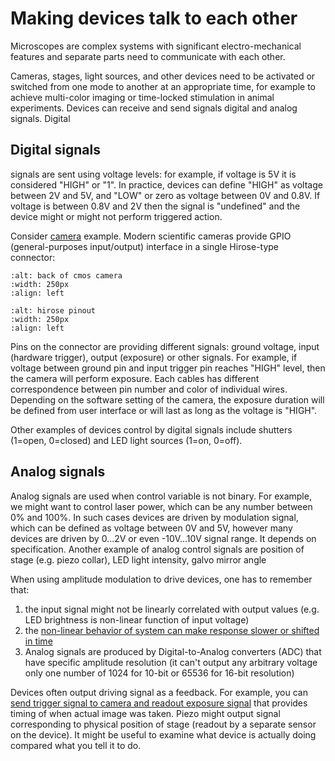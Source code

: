 # Making devices talk to each other

Microscopes are complex systems with significant electro-mechanical features and separate parts need to communicate with each other.

Cameras, stages, light sources, and other devices need to be activated or switched from one mode to another at an appropriate time, for example to achieve multi-color imaging or time-locked stimulation in animal experiments. Devices can receive and send signals digital and analog signals. Digital

## Digital signals

 signals are sent using voltage levels: for example, if voltage is 5V it is considered "HIGH" or "1". In practice, devices can define "HIGH" as voltage between 2V and 5V, and "LOW" or zero as voltage between 0V and 0.8V. If voltage is between 0.8V and 2V then the signal is "undefined" and the device might or might not perform triggered action.

Consider [camera](https://www.thorlabs.com/newgrouppage9.cfm?objectgroup_id=13255) example. Modern scientific cameras provide GPIO (general-purposes input/output) interface in a single Hirose-type connector:


```{image} ../../static/CS895CU_Back_Panel_D2-400.gif
:alt: back of cmos camera
:width: 250px
:align: left
```

```{image} ../../static/hirose-color-coding.webp
:alt: hirose pinout
:width: 250px
:align: left
```

Pins on the connector are providing different signals: ground voltage, input (hardware trigger), output (exposure) or other signals. For example, if voltage between ground pin and input trigger pin reaches "HIGH" level, then the camera will perform exposure. Each cables has different correspondence between pin number and color of individual wires. Depending on the software setting of the camera, the exposure duration will be defined from user interface or will last as long as the voltage is "HIGH".

Other examples of devices control by digital signals include shutters (1=open, 0=closed) and LED light sources (1=on, 0=off).

## Analog signals

Analog signals are used when control variable is not binary. For example, we might want to control laser power, which can be any number between 0% and 100%. In such cases devices are driven by modulation signal, which can be defined as voltage between 0V and 5V, however many devices are driven by 0...2V or even -10V...10V signal range. It depends on specification. Another example of analog control signals are position of stage (e.g. piezo collar), LED light intensity, galvo mirror angle

When using amplitude modulation to drive devices, one has to remember that:

1. the input signal might not be linearly correlated with output values (e.g. LED brightness is non-linear function of input voltage)
1. the [non-linear behavior of system can make response slower or shifted in time](signal-action-delay.md)
1. Analog signals are produced by Digital-to-Analog converters (ADC) that have specific amplitude resolution (it can't output any arbitrary voltage only one number of 1024 for 10-bit or 65536 for 16-bit resolution)

Devices often output driving signal as a feedback. For example, you can [send trigger signal to camera and readout exposure signal](https://www.vision-doctor.com/en/camera-technology-basics/trigger-functions.html) that provides timing of when actual image was taken. Piezo might output signal corresponding to physical position of stage (readout by a separate sensor on the device). It might be useful to examine what device is actually doing compared what you tell it to do.
